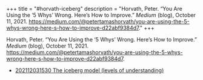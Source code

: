 +++
title = "#horvath-iceberg"
description = "Horvath, Peter. “You Are Using the ‘5 Whys’ Wrong. Here’s How to Improve.” _Medium_ (blog), October 11, 2021. https://medium.com/@petertamashorvath/you-are-using-the-5-whys-wrong-here-s-how-to-improve-d22abf9384d7."
+++

Horvath, Peter. “You Are Using the ‘5 Whys’ Wrong. Here’s How to Improve.” _Medium_ (blog), October 11, 2021. https://medium.com/@petertamashorvath/you-are-using-the-5-whys-wrong-here-s-how-to-improve-d22abf9384d7.

- [202112031530 The iceberg model (levels of understanding)](/zettelkasten/202112031530-the-iceberg-model--levels-of-understanding-)
